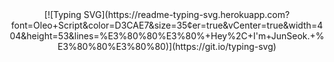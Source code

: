<div align = "center">
[![Typing SVG](https://readme-typing-svg.herokuapp.com?font=Oleo+Script&color=D3CAE7&size=35&center=true&vCenter=true&width=404&height=53&lines=%E3%80%80%E3%80%+Hey%2C+I'm+JunSeok.+%E3%80%80%E3%80%80)](https://git.io/typing-svg)
</div>

  


